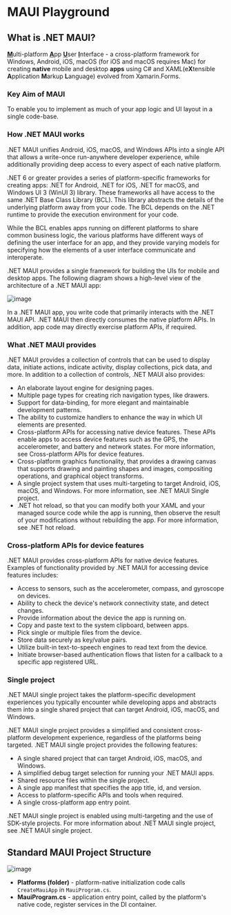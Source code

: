 # MAUI Playground

## What is .NET MAUI?

<ins>**M**</ins>ulti-platform <ins>**A**</ins>pp <ins>**U**</ins>ser <ins>**I**</ins>nterface - a cross-platform framework for Windows, Android, iOS, macOS (for iOS and macOS requires Mac) for creating **native** mobile and desktop **apps** using C# and XAML(e**X**tensible **A**pplication **M**arkup **L**anguage) evolved from Xamarin.Forms.

### Key Aim of MAUI

To enable you to implement as much of your app logic and UI layout in a single code-base.

### How .NET MAUI works

.NET MAUI unifies Android, iOS, macOS, and Windows APIs into a single API that allows a write-once run-anywhere developer experience, while additionally providing deep access to every aspect of each native platform.

.NET 6 or greater provides a series of platform-specific frameworks for creating apps: .NET for Android, .NET for iOS, .NET for macOS, and Windows UI 3 (WinUI 3) library. These frameworks all have access to the same .NET Base Class Library (BCL). This library abstracts the details of the underlying platform away from your code. The BCL depends on the .NET runtime to provide the execution environment for your code. 

While the BCL enables apps running on different platforms to share common business logic, the various platforms have different ways of defining the user interface for an app, and they provide varying models for specifying how the elements of a user interface communicate and interoperate.

.NET MAUI provides a single framework for building the UIs for mobile and desktop apps. The following diagram shows a high-level view of the architecture of a .NET MAUI app:

![image](https://user-images.githubusercontent.com/34960418/216610329-9fede90a-f24f-482e-9c48-fc2ac04880ec.png)

In a .NET MAUI app, you write code that primarily interacts with the .NET MAUI API. .NET MAUI then directly consumes the native platform APIs. In addition, app code may directly exercise platform APIs, if required.

### What .NET MAUI provides

.NET MAUI provides a collection of controls that can be used to display data, initiate actions, indicate activity, display collections, pick data, and more. In addition to a collection of controls, .NET MAUI also provides:

- An elaborate layout engine for designing pages.
- Multiple page types for creating rich navigation types, like drawers.
- Support for data-binding, for more elegant and maintainable development patterns.
- The ability to customize handlers to enhance the way in which UI elements are presented.
- Cross-platform APIs for accessing native device features. These APIs enable apps to access device features such as the GPS, the accelerometer, and battery and network states. For more information, see Cross-platform APIs for device features.
- Cross-platform graphics functionality, that provides a drawing canvas that supports drawing and painting shapes and images, compositing operations, and graphical object transforms.
- A single project system that uses multi-targeting to target Android, iOS, macOS, and Windows. For more information, see .NET MAUI Single project.
- .NET hot reload, so that you can modify both your XAML and your managed source code while the app is running, then observe the result of your modifications without rebuilding the app. For more information, see .NET hot reload.

### Cross-platform APIs for device features

.NET MAUI provides cross-platform APIs for native device features. Examples of functionality provided by .NET MAUI for accessing device features includes:

- Access to sensors, such as the accelerometer, compass, and gyroscope on devices.
- Ability to check the device's network connectivity state, and detect changes.
- Provide information about the device the app is running on.
- Copy and paste text to the system clipboard, between apps.
- Pick single or multiple files from the device.
- Store data securely as key/value pairs.
- Utilize built-in text-to-speech engines to read text from the device.
- Initiate browser-based authentication flows that listen for a callback to a specific app registered URL.


### Single project

.NET MAUI single project takes the platform-specific development experiences you typically encounter while developing apps and abstracts them into a single shared project that can target Android, iOS, macOS, and Windows.

.NET MAUI single project provides a simplified and consistent cross-platform development experience, regardless of the platforms being targeted. .NET MAUI single project provides the following features:

- A single shared project that can target Android, iOS, macOS, and Windows.
- A simplified debug target selection for running your .NET MAUI apps.
- Shared resource files within the single project.
- A single app manifest that specifies the app title, id, and version.
- Access to platform-specific APIs and tools when required.
- A single cross-platform app entry point.

.NET MAUI single project is enabled using multi-targeting and the use of SDK-style projects. For more information about .NET MAUI single project, see .NET MAUI single project.


## Standard MAUI Project Structure

![image](https://user-images.githubusercontent.com/34960418/216617103-d803735d-6ec1-4481-bd62-6a64de1dcdee.png)

- **Platforms (folder)** - platform-native initialization code calls `CreateMauiApp` in `MauiProgram.cs`.
- **MauiProgram.cs** - application entry point, called by the platform's native code, register services in the DI container.
